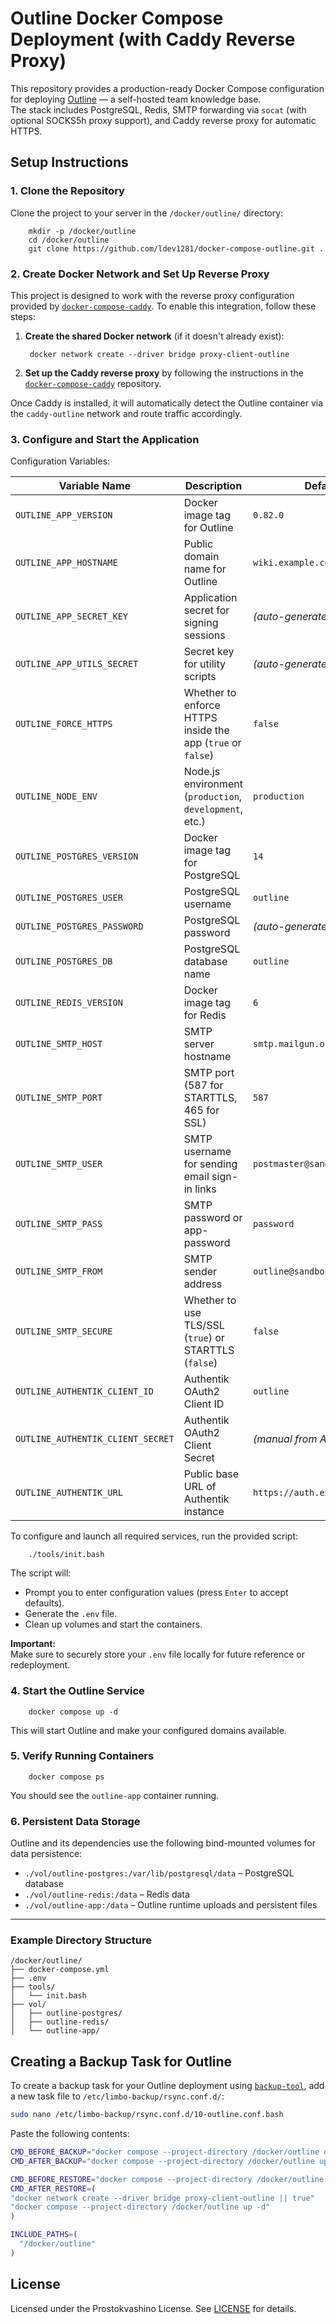 # Outline Docker Compose Deployment (with Caddy Reverse Proxy)

This repository provides a production-ready Docker Compose configuration for deploying [Outline](https://github.com/outline/outline) — a self-hosted team knowledge base.  
The stack includes PostgreSQL, Redis, SMTP forwarding via `socat` (with optional SOCKS5h proxy support), and Caddy reverse proxy for automatic HTTPS.

## Setup Instructions

### 1. Clone the Repository

Clone the project to your server in the `/docker/outline/` directory:

```
    mkdir -p /docker/outline
    cd /docker/outline
    git clone https://github.com/ldev1281/docker-compose-outline.git .
```    

### 2. Create Docker Network and Set Up Reverse Proxy

This project is designed to work with the reverse proxy configuration provided by [`docker-compose-caddy`](https://github.com/ldev1281/docker-compose-caddy). To enable this integration, follow these steps:

1. **Create the shared Docker network** (if it doesn't already exist):

        docker network create --driver bridge proxy-client-outline

2. **Set up the Caddy reverse proxy** by following the instructions in the [`docker-compose-caddy`](https://github.com/ldev1281/docker-compose-caddy) repository.  

Once Caddy is installed, it will automatically detect the Outline container via the `caddy-outline` network and route traffic accordingly.

### 3. Configure and Start the Application

Configuration Variables:

| Variable Name                     | Description                                                    | Default Value                            |
|----------------------------------|----------------------------------------------------------------|------------------------------------------|
| `OUTLINE_APP_VERSION`            | Docker image tag for Outline                                   | `0.82.0`                                 |
| `OUTLINE_APP_HOSTNAME`           | Public domain name for Outline                                 | `wiki.example.com`                       |
| `OUTLINE_APP_SECRET_KEY`         | Application secret for signing sessions                        | *(auto-generated)*                       |
| `OUTLINE_APP_UTILS_SECRET`       | Secret key for utility scripts                                 | *(auto-generated)*                       |
| `OUTLINE_FORCE_HTTPS`            | Whether to enforce HTTPS inside the app (`true` or `false`)    | `false`                                  |
| `OUTLINE_NODE_ENV`               | Node.js environment (`production`, `development`, etc.)        | `production`                             |
| `OUTLINE_POSTGRES_VERSION`       | Docker image tag for PostgreSQL                                | `14`                                     |
| `OUTLINE_POSTGRES_USER`          | PostgreSQL username                                            | `outline`                                |
| `OUTLINE_POSTGRES_PASSWORD`      | PostgreSQL password                                            | *(auto-generated or manual)*             |
| `OUTLINE_POSTGRES_DB`            | PostgreSQL database name                                       | `outline`                                |
| `OUTLINE_REDIS_VERSION`          | Docker image tag for Redis                                     | `6`                                      |
| `OUTLINE_SMTP_HOST`              | SMTP server hostname                                           | `smtp.mailgun.org`                       |
| `OUTLINE_SMTP_PORT`              | SMTP port (587 for STARTTLS, 465 for SSL)                      | `587`                                    |
| `OUTLINE_SMTP_USER`              | SMTP username for sending email sign-in links                  | `postmaster@sandbox123.mailgun.org`      |
| `OUTLINE_SMTP_PASS`              | SMTP password or app-password                                  | `password`                               |
| `OUTLINE_SMTP_FROM`              | SMTP sender address                                            | `outline@sandbox123.mailgun.org`         |
| `OUTLINE_SMTP_SECURE`            | Whether to use TLS/SSL (`true`) or STARTTLS (`false`)          | `false`                                  |
| `OUTLINE_AUTHENTIK_CLIENT_ID`    | Authentik OAuth2 Client ID                                     | `outline`                                |
| `OUTLINE_AUTHENTIK_CLIENT_SECRET`| Authentik OAuth2 Client Secret                                 | *(manual from Authentik UI)*             |
| `OUTLINE_AUTHENTIK_URL`          | Public base URL of Authentik instance                          | `https://auth.example.com`               |


To configure and launch all required services, run the provided script:

```
    ./tools/init.bash
```

The script will:

- Prompt you to enter configuration values (press `Enter` to accept defaults).
- Generate the `.env` file.
- Clean up volumes and start the containers.

**Important:**  
Make sure to securely store your `.env` file locally for future reference or redeployment.

### 4. Start the Outline Service


```
    docker compose up -d
```

This will start Outline and make your configured domains available.

### 5. Verify Running Containers

```
    docker compose ps
```

You should see the `outline-app` container running.

### 6. Persistent Data Storage

Outline and its dependencies use the following bind-mounted volumes for data persistence:

- `./vol/outline-postgres:/var/lib/postgresql/data` – PostgreSQL database
- `./vol/outline-redis:/data` – Redis data
- `./vol/outline-app:/data` – Outline runtime uploads and persistent files

---

### Example Directory Structure



```
/docker/outline/
├── docker-compose.yml
├── .env
├── tools/
│   └── init.bash
├── vol/
│   ├── outline-postgres/
│   ├── outline-redis/
│   └── outline-app/
```


## Creating a Backup Task for Outline

To create a backup task for your Outline deployment using [`backup-tool`](https://github.com/jordimock/backup-tool), add a new task file to `/etc/limbo-backup/rsync.conf.d/`:

```bash
sudo nano /etc/limbo-backup/rsync.conf.d/10-outline.conf.bash
```

Paste the following contents:

```bash
CMD_BEFORE_BACKUP="docker compose --project-directory /docker/outline down"
CMD_AFTER_BACKUP="docker compose --project-directory /docker/outline up -d"

CMD_BEFORE_RESTORE="docker compose --project-directory /docker/outline down || true"
CMD_AFTER_RESTORE=(
"docker network create --driver bridge proxy-client-outline || true"
"docker compose --project-directory /docker/outline up -d"
)

INCLUDE_PATHS=(
  "/docker/outline"
)
```
## License

Licensed under the Prostokvashino License. See [LICENSE](LICENSE) for details.
